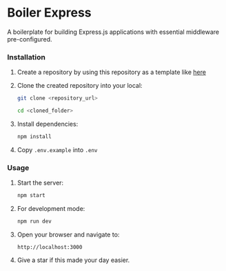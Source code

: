 # Boiler Express

A boilerplate for building Express.js applications with essential middleware pre-configured.

### Installation

1. Create a repository by using this repository as a template like [here](https://github.com/new?template_name=backend-starter-kit&template_owner=visakhvjn)

2. Clone the created repository into your local:

   ```bash
   git clone <repository_url>

   cd <cloned_folder>
   ```

3. Install dependencies:

   ```bash
   npm install
   ```

4. Copy `.env.example` into `.env`

### Usage

1. Start the server:

   ```bash
   npm start
   ```

2. For development mode:

   ```bash
   npm run dev
   ```

3. Open your browser and navigate to:

   ```
   http://localhost:3000
   ```

4. Give a star if this made your day easier.
